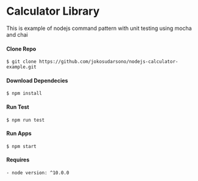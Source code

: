 # Calculator Library

This is example of nodejs command pattern with unit testing using mocha and chai

#### Clone Repo

`$ git clone https://github.com/jokosudarsono/nodejs-calculator-example.git`

#### Download Dependecies

`$ npm install`

#### Run Test

`$ npm run test`

#### Run Apps

`$ npm start`

#### Requires

`- node version: ^10.0.0`
